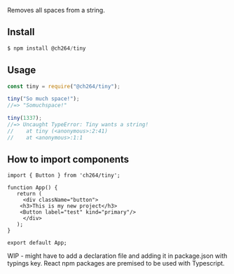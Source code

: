 Removes all spaces from a string.

## Install

```js
$ npm install @ch264/tiny
```

## Usage

```js
const tiny = require("@ch264/tiny");

tiny("So much space!");
//=> "Somuchspace!"

tiny(1337);
//=> Uncaught TypeError: Tiny wants a string!
//    at tiny (<anonymous>:2:41)
//    at <anonymous>:1:1
```

## How to import components

```
import { Button } from 'ch264/tiny';

function App() {
   return (
     <div className="button">
   	<h3>This is my new project</h3>
   	<Button label="test" kind="primary"/>
     </div>
   );
}

export default App;
```

WIP - might have to add a declaration file and adding it in package.json with typings key. React npm packages are premised to be used with Typescript. 
